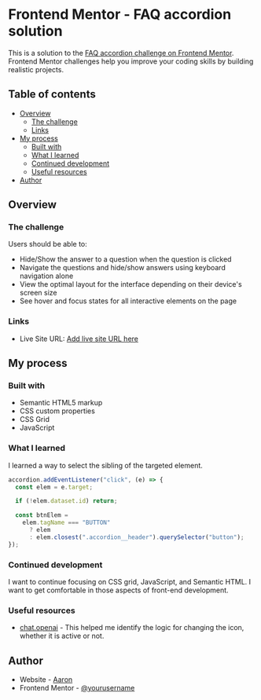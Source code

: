 # Frontend Mentor - FAQ accordion solution

This is a solution to the [FAQ accordion challenge on Frontend Mentor](https://www.frontendmentor.io/challenges/faq-accordion-wyfFdeBwBz). Frontend Mentor challenges help you improve your coding skills by building realistic projects.

## Table of contents

- [Overview](#overview)
  - [The challenge](#the-challenge)
  - [Links](#links)
- [My process](#my-process)
  - [Built with](#built-with)
  - [What I learned](#what-i-learned)
  - [Continued development](#continued-development)
  - [Useful resources](#useful-resources)
- [Author](#author)

## Overview

### The challenge

Users should be able to:

- Hide/Show the answer to a question when the question is clicked
- Navigate the questions and hide/show answers using keyboard navigation alone
- View the optimal layout for the interface depending on their device's screen size
- See hover and focus states for all interactive elements on the page

### Links

- Live Site URL: [Add live site URL here](https://your-live-site-url.com)

## My process

### Built with

- Semantic HTML5 markup
- CSS custom properties
- CSS Grid
- JavaScript

### What I learned

I learned a way to select the sibling of the targeted element.

```js
accordion.addEventListener("click", (e) => {
  const elem = e.target;

  if (!elem.dataset.id) return;

  const btnElem =
    elem.tagName === "BUTTON"
      ? elem
      : elem.closest(".accordion__header").querySelector("button");
});
```

### Continued development

I want to continue focusing on CSS grid, JavaScript, and Semantic HTML. I want to get comfortable in those aspects of front-end development.

### Useful resources

- [chat.openai](https://chat.openai.com/) - This helped me identify the logic for changing the icon, whether it is active or not.

## Author

- Website - [Aaron](https://aaron-lomibao-portfolio.netlify.app/)
- Frontend Mentor - [@yourusername](https://www.frontendmentor.io/profile/AaronL9)
